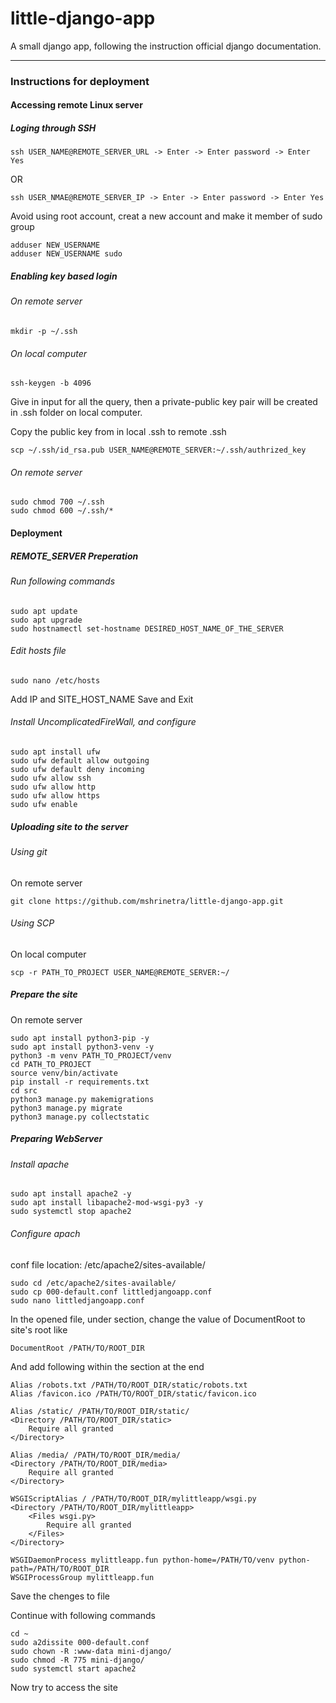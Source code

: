 # little-django-app
A small django app, following the instruction official django documentation.

---

### Instructions for deployment

#### Accessing remote Linux server

##### Loging through SSH
    ssh USER_NAME@REMOTE_SERVER_URL -> Enter -> Enter password -> Enter Yes

OR

	ssh USER_NMAE@REMOTE_SERVER_IP -> Enter -> Enter password -> Enter Yes

Avoid using root account, creat a new account and make it member of sudo group

    adduser NEW_USERNAME
    adduser NEW_USERNAME sudo

##### Enabling key based login

###### On remote server

    mkdir -p ~/.ssh

###### On local computer

    ssh-keygen -b 4096

Give in input for all the query, then a private-public key pair will be created in .ssh folder on local computer.

Copy the public key from in local .ssh to remote .ssh

    scp ~/.ssh/id_rsa.pub USER_NAME@REMOTE_SERVER:~/.ssh/authrized_key

###### On remote server

    sudo chmod 700 ~/.ssh
    sudo chmod 600 ~/.ssh/*

#### Deployment
##### REMOTE_SERVER Preperation
###### Run following commands

	sudo apt update
	sudo apt upgrade
	sudo hostnamectl set-hostname DESIRED_HOST_NAME_OF_THE_SERVER

###### Edit hosts file

    sudo nano /etc/hosts

Add IP and SITE_HOST_NAME
Save and Exit

###### Install UncomplicatedFireWall, and configure

    sudo apt install ufw
    sudo ufw default allow outgoing
    sudo ufw default deny incoming
    sudo ufw allow ssh
    sudo ufw allow http
    sudo ufw allow https
    sudo ufw enable

##### Uploading site to the server
###### Using git
On remote server

    git clone https://github.com/mshrinetra/little-django-app.git

###### Using SCP
On local computer

    scp -r PATH_TO_PROJECT USER_NAME@REMOTE_SERVER:~/

##### Prepare the site
On remote server

    sudo apt install python3-pip -y
    sudo apt install python3-venv -y
    python3 -m venv PATH_TO_PROJECT/venv
    cd PATH_TO_PROJECT
    source venv/bin/activate
    pip install -r requirements.txt
    cd src
    python3 manage.py makemigrations
    python3 manage.py migrate
    python3 manage.py collectstatic

##### Preparing WebServer
###### Install apache
    sudo apt install apache2 -y
    sudo apt install libapache2-mod-wsgi-py3 -y
    sudo systemctl stop apache2

###### Configure apach
conf file location: /etc/apache2/sites-available/

    sudo cd /etc/apache2/sites-available/
    sudo cp 000-default.conf littledjangoapp.conf
    sudo nano littledjangoapp.conf

In the opened file, under <VirtualHost> section, change the value of DocumentRoot to site's root like 

    DocumentRoot /PATH/TO/ROOT_DIR

And add following within the section at the end
    
    Alias /robots.txt /PATH/TO/ROOT_DIR/static/robots.txt
    Alias /favicon.ico /PATH/TO/ROOT_DIR/static/favicon.ico

    Alias /static/ /PATH/TO/ROOT_DIR/static/
    <Directory /PATH/TO/ROOT_DIR/static>
        Require all granted
    </Directory>

    Alias /media/ /PATH/TO/ROOT_DIR/media/
    <Directory /PATH/TO/ROOT_DIR/media>
        Require all granted
    </Directory>

    WSGIScriptAlias / /PATH/TO/ROOT_DIR/mylittleapp/wsgi.py
    <Directory /PATH/TO/ROOT_DIR/mylittleapp>
        <Files wsgi.py>
            Require all granted
        </Files>
    </Directory>

    WSGIDaemonProcess mylittleapp.fun python-home=/PATH/TO/venv python-path=/PATH/TO/ROOT_DIR
    WSGIProcessGroup mylittleapp.fun

Save the chenges to file

Continue with following commands

    cd ~
    sudo a2dissite 000-default.conf
    sudo chown -R :www-data mini-django/
    sudo chmod -R 775 mini-django/
    sudo systemctl start apache2

Now try to access the site